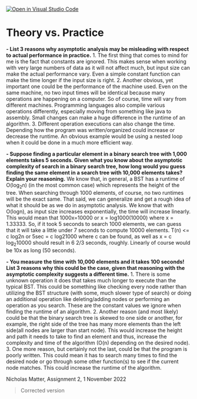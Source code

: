 [![Open in Visual Studio Code](https://classroom.github.com/assets/open-in-vscode-718a45dd9cf7e7f842a935f5ebbe5719a5e09af4491e668f4dbf3b35d5cca122.svg)](https://classroom.github.com/online_ide?assignment_repo_id=13004583&assignment_repo_type=AssignmentRepo)
# Theory vs. Practice

**- List 3 reasons why asymptotic analysis may be misleading with respect to
  actual performance in practice.**
    1.	The first thing that comes to mind for me is the fact that constants are ignored. This makes sense when working with very large numbers of data as it will not affect much, but input size can make the actual performance vary. Even a simple constant function can make the time longer if the input size is right. 
    2.	Another obvious, yet important one could be the performance of the machine used. Even on the same machine, no two input times will be identical because many operations are happening on a computer. So of course, time will vary from different machines. Programming languages also compile various operations differently, especially moving from something like java to assembly. Small changes can make a huge difference in the runtime of an algorithm.
    3.	Different operation executions can also change the time. Depending how the program was written/organized could increase or decrease the runtime. An obvious example would be using a nested loop when it could be done in a much more efficient way.


**- Suppose finding a particular element in a binary search tree with 1,000
  elements takes 5 seconds. Given what you know about the asymptotic complexity
  of search in a binary search tree, how long would you guess finding the same
  element in a search tree with 10,000 elements takes? Explain your reasoning.**
    We know that, in general, a BST has a runtime of O(log<sub>2</sub>n) (in the most common case) which represents the height of the tree. When searching through 1000 elements, of course, no two runtimes will be the exact same. That said, we can generalize and get a rough idea of what it should be as we do in asymptotic analysis. We know that with O(logn), as input size increases exponentially, the time will increase linearly. This would mean that  1000x=10000 or x = log1000(10000) where x = 1.33333. So, if it took 5 seconds to search 1000 elements, we can guess that it will take a little under 7 seconds to compute 10000 elements. T(n) <= c log2n or 5sec = c log21000 where c can be found, as well as x = c log<sub>2</sub>10000 should result in 6 2/3 seconds, roughly. Linearly of course would be 10x as long (50 seconds).


**- You measure the time with 10,000 elements and it takes 100 seconds! List 3
  reasons why this could be the case, given that reasoning with the asymptotic
  complexity suggests a different time.**
    1.	There is some unknown operation it does that takes much longer to execute than the typical BST. This could be something like checking every node rather than utilizing the BST structure (with some, much slower type of search) or doing an additional operation like deleting/adding nodes or performing an operation as you search. These are the constant values we ignore when finding the runtime of an algorithm.
    2.	Another reason (and most likely) could be that the binary search tree is skewed to one side or another, for example, the right side of the tree has many more elements than the left side(all nodes are larger than start node). This would increase the height and path it needs to take to find an element and thus, increase the complexity and time of the algorithm (O(n) depending on the desired node).
    3.	One more reason, but certainly not the last, could be that the program is poorly written. This could mean it has to search many times to find the desired node or go through some other function(s) to see if the current node matches. This could increase the runtime of the algorithm.


Nicholas Matter, Assignment 2, 1 November 2022
  >Corrected version
